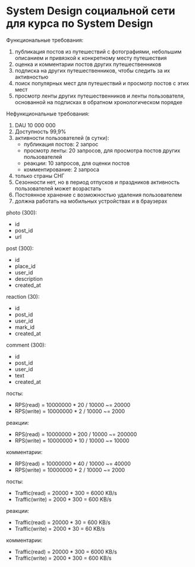 # System Design социальной сети для курса по System Design

Функциональные требования:
1. публикация постов из путешествий с фотографиями, небольшим описанием и привязкой к конкретному месту путешествия
2. оценка и комментарии постов других путешественников
3. подписка на других путешественников, чтобы следить за их активностью
4. поиск популярных мест для путешествий и просмотр постов с этих мест
5. просмотр ленты других путешественников и ленты пользователя, основанной на подписках в обратном хронологическом порядке

Нефункциональные требования:
1. DAU 10 000 000 
2. Доступность 99,9%
3. активности пользователей (в сутки):
    * публикация постов: 2 запрос
    * просмотр ленты: 20 запросов, для просмотра постов других пользователей
    * реакции: 10 запросов, для оценки постов
    * комментирование: 2 запроса
4. только страны СНГ
5. Сезонности нет, но в период отпусков и праздников активность пользователей может возрастать
6. Постоянное хранение с возможностью удаления пользователем
7. должна работать на мобильных устройствах и в браузерах


photo (300):
* id
* post_id
* url

post (300):
* id
* place_id
* user_id
* description
* created_at

reaction (30):
* id
* post_id
* user_id
* mark_id
* created_at

comment (300):
* id
* post_id
* user_id	
* text
* created_at

посты:
* RPS(read) = 10000000 * 20 / 10000 ~= 20000
* RPS(write) = 10000000 * 2 / 10000 ~= 2000

реакции:
* RPS(read) = 10000000 * 200 / 10000 ~= 200000
* RPS(write) = 10000000 * 10 / 10000 ~= 10000

комментарии:
* RPS(read) = 10000000 * 40 / 10000 ~= 40000
* RPS(write) = 10000000 * 2 / 10000 ~= 2000


посты:
* Traffic(read) = 20000 * 300 = 6000 KB/s
* Traffic(write) = 2000 * 300 = 600 KB/s

реакции:
* Traffic(read) = 20000 * 30 = 600 KB/s
* Traffic(write) = 2000 * 30 = 60 KB/s

комментарии:
* Traffic(read) = 20000 * 300 = 6000 KB/s
* Traffic(write) = 2000 * 300 = 600 KB/s
